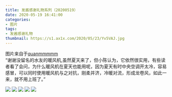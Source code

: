 ```yaml
---
title: 发酱感谢礼物系列（20200519）
date: 2020-05-19 16:41:00
categories:
- 图片
tags:
- 发酱感谢礼物
thumbnail: https://s1.ax1x.com/2020/05/23/Yv5VAJ.jpg
---
```


图片来自于<a href="https://weibo.com/p/1005051720171447" target="_blank">quanmmmmm</a><br/>“谢谢没留名的水友的暖风机,虽然夏天来了，但小陈认为，它依然很实用，有些读者看了会问，为什么暖风机在夏天也能用呢，因为夏天有时中央空调开太冷，容易感冒，可以同时使用暖风机与之对抗，刚柔并济，冷暖对流，形成龙卷风，如此一来，就不用上班了。”

<!-- 下列图片中，第一张为 thumbnail 图。 -->

![](https://s1.ax1x.com/2020/05/23/Yv5VAJ.jpg)
![](https://s1.ax1x.com/2020/05/23/Yv5A74.jpg)
![](https://s1.ax1x.com/2020/05/23/Yv5ZN9.jpg)
![](https://s1.ax1x.com/2020/05/23/Yv51BD.jpg)
![](https://s1.ax1x.com/2020/05/23/Yv5kBF.jpg)